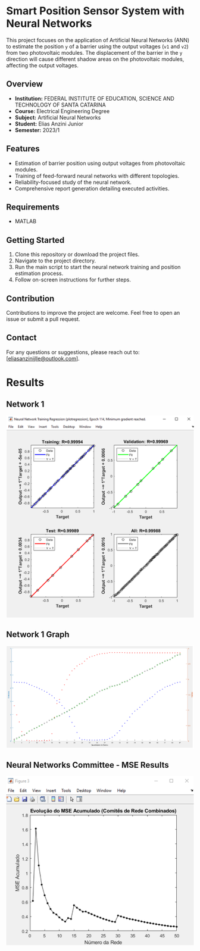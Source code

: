 # Smart Position Sensor System with Neural Networks

This project focuses on the application of Artificial Neural Networks (ANN) to estimate the position `y` of a barrier using the output voltages (`v1` and `v2`) from two photovoltaic modules. The displacement of the barrier in the `y` direction will cause different shadow areas on the photovoltaic modules, affecting the output voltages.

## Overview

- **Institution:** FEDERAL INSTITUTE OF EDUCATION, SCIENCE AND TECHNOLOGY OF SANTA CATARINA
- **Course:** Electrical Engineering Degree
- **Subject:** Artificial Neural Networks
- **Student:** Elias Anzini Junior
- **Semester:** 2023/1

## Features

- Estimation of barrier position using output voltages from photovoltaic modules.
- Training of feed-forward neural networks with different topologies.
- Reliability-focused study of the neural network.
- Comprehensive report generation detailing executed activities.

## Requirements

- MATLAB

## Getting Started

1. Clone this repository or download the project files.
2. Navigate to the project directory.
3. Run the main script to start the neural network training and position estimation process.
4. Follow on-screen instructions for further steps.

## Contribution

Contributions to improve the project are welcome. Feel free to open an issue or submit a pull request.

## Contact

For any questions or suggestions, please reach out to: [eliasanzinijlle@outlook.com].

# Results

## Network 1
![Network1](images/Network1.png)

## Network 1 Graph
![Network1-Graph](images/Network1-Graph.png)

## Neural Networks Committee - MSE Results
![NeuralNetworks-Committee-MSEResults](images/NeuralNetworks-Committee-MSEResults.png)

